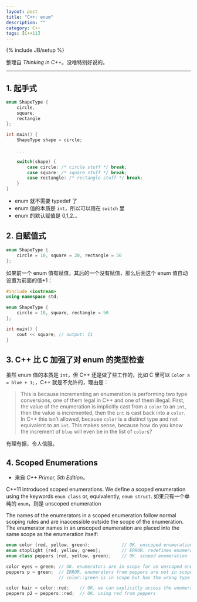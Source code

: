 ```yaml
---
layout: post
title: "C++: enum"
description: ""
category: C++
tags: [C++11]
---
```

{% include JB/setup %}

整理自 _Thinking in C++_。没啥特别好说的。

-----

## 1. 起手式

```cpp
enum ShapeType {
	circle,
	square,
	rectangle
}; 

int main() {
	ShapeType shape = circle;
	
	...

	switch(shape) {
		case circle: /* circle stuff */ break;
		case square: /* square stuff */ break;
		case rectangle: /* rectangle stuff */ break;
	}
}
```

* enum 就不需要 typedef 了
* enum 值的本质是 `int`，所以可以用在 `switch` 里
* enum 的默认赋值是 0,1,2...

## 2. 自赋值式

```cpp
enum ShapeType {
	circle = 10, square = 20, rectangle = 50
};
```

如果前一个 enum 值有赋值，其后的一个没有赋值，那么后面这个 enum 值自动设置为前面的值+1：

```cpp
#include <iostream>
using namespace std;

enum ShapeType {
	circle = 10, square, rectangle = 50
};

int main() {
	cout << square; // output: 11
}
```

## 3. C++ 比 C 加强了对 enum 的类型检查

虽然 enum 值的本质是 `int`，但 C++ 还是做了些工作的，比如 C 里可以 `Color a = blue + 1;`，C++ 就是不允许的，理由是：

> This is because incrementing an enumeration is performing two type conversions, one of them legal in C++ and one of them illegal. First, the value of the enumeration is implicitly cast from a `color` to an `int`, then the value is incremented, then the `int` is cast back into a `color`. In C++ this isn’t allowed, because `color` is a distinct type and not equivalent to an `int`. This makes sense, because how do you know the increment of `blue` will even be in the list of `color`s?

有理有据，令人信服。

## 4. Scoped Enumerations

- 来自 _C++ Primer, 5th Edition_。

C++11 introduced scoped enumerations. We define a scoped enumeration using the keywords `enum class` or, equivalently, `enum struct`. 如果只有一个单纯的 `enum`，则是 unscoped enumeration

The names of the enumerators in a scoped enumeration follow normal scoping rules and are inaccessible outside the scope of the enumeration. The enumerator names in an unscoped enumeration are placed into the same scope as the enumeration itself:

```cpp
enum color {red, yellow, green};			// OK. unscoped enumeration
enum stoplight {red, yellow, green};		// ERROR. redefines enumerators
enum class peppers {red, yellow, green};	// OK. scoped enumeration

color eyes = green; // OK. enumerators are in scope for an unscoped enumeration
peppers p = green;	// ERROR. enumerators from peppers are not in scope
					// color::green is in scope but has the wrong type

color hair = color::red;	// OK. we can explicitly access the enumerators
peppers p2 = peppers::red;	// OK. using red from peppers
```
